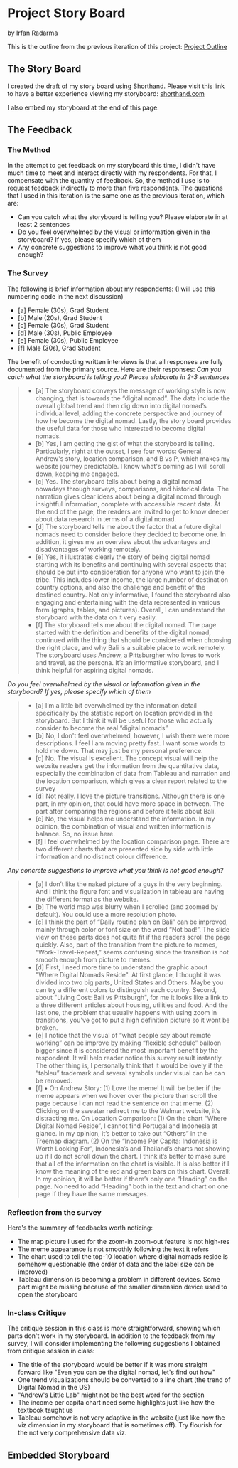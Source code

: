 # Project Story Board
by Irfan Radarma

This is the outline from the previous iteration of this project: [Project Outline](https://irfanradarma.github.io/94870/FinalProject)

## The Story Board
I created the draft of my story board using Shorthand.
Please visit this link to have a better experience viewing my storyboard: [shorthand.com](https://carnegiemellon.shorthandstories.com/being-a-digital-nomad/index.html)

I also embed my storyboard at the end of this page. 

## The Feedback
### The Method
In the attempt to get feedback on my storyboard this time, I didn't have much time to meet and interact directly with my respondents. For that, I compensate with the quantity of feedback. So, the method I use is to request feedback indirectly to more than five respondents. The questions that I used in this iteration is the same one as the previous iteration, which are:
- Can you catch what the storyboard is telling you? Please elaborate in at least 2 sentences
- Do you feel overwhelmed by the visual or information given in the storyboard? If yes, please specify which of them
- Any concrete suggestions to improve what you think is not good enough?

### The Survey
The following is brief information about my respondents: (I will use this numbering code in the next discussion)
- [a] Female (30s), Grad Student
- [b] Male (20s), Grad Student
- [c] Female (30s), Grad Student
- [d] Male (30s), Public Employee
- [e] Female (30s), Public Employee
- [f] Male (30s), Grad Student

The benefit of conducting written interviews is that all responses are fully documented from the primary source. Here are their responses:
*Can you catch what the storyboard is telling you? Please elaborate in 2-3 sentences*
> - [a] The storyboard conveys the message of working style is now changing, that is towards the “digital nomad”. The data include the overall global trend and then dig down into digital nomad’s individual level, adding the concrete perspective and journey of how he become the digital nomad. Lastly, the story board provides the useful data for those who interested to become digital nomads.
> - [b] Yes, I am getting the gist of what the storyboard is telling. Particularly, right at the outset, I see four words: General, Andrew's story, location comparison, and B vs P, which makes my website journey predictable. I know what's coming as I will scroll down, keeping me engaged.
> - [c] Yes. The storyboard tells about being a digital nomad nowadays through surveys, comparisons, and historical data. The narration gives clear ideas about being a digital nomad through insightful information, complete with accessible recent data. At the end of the page, the readers are invited to get to know deeper about data research in terms of a digital nomad.
> - [d] The storyboard tells me about the factor that a future digital nomads need to consider before they decided to become one. In addition, it gives me an overview about the advantages and disadvantages of working remotely.
> - [e] Yes, it illustrates clearly the story of being digital nomad starting with its benefits and continuing with several aspects that should be put into consideration for anyone who want to join the tribe. This includes lower income, the large number of destination country options, and also the challenge and benefit of the destined country. Not only informative, I found the storyboard also engaging and entertaining with the data represented in various form (graphs, tables, and pictures). Overall, I can understand the storyboard with the data on it very easily.
> - [f] The storyboard tells me about the digital nomad. The page started with the definition and benefits of the digital nomad, continued with the thing that should be considered when choosing the right place, and why Bali is a suitable place to work remotely. The storyboard uses Andrew, a Pittsburgher who loves to work and travel, as the persona. It’s an informative storyboard, and I think helpful for aspiring digital nomads.

*Do you feel overwhelmed by the visual or information given in the storyboard? If yes, please specify which of them*
> - [a] I’m a little bit overwhelmed by the information detail specifically by the statistic report on location provided in the storyboard. But I think it will be useful for those who actually consider to become the real “digital nomads”
> - [b] No, I don't feel overwhelmed, however, I wish there were more descriptions. I feel I am moving pretty fast. I want some words to hold me down. That may just be my personal preference. 
> - [c] No. The visual is excellent. The concept visual will help the website readers get the information from the quantitative data, especially the combination of data from Tableau and narration and the location comparison, which gives a clear report related to the survey
> - [d] Not really. I love the picture transitions. Although there is one part, in my opinion, that could have more space in between. The part after comparing the regions and before it tells about Bali.
> - [e] No, the visual helps me understand the information. In my opinion, the combination of visual and written information is balance. So, no issue here.
> - [f] I feel overwhelmed by the location comparison page. There are two different charts that are presented side by side with little information and no distinct colour difference. 

*Any concrete suggestions to improve what you think is not good enough?*
> - [a] I don’t like the naked picture of a guys in the very beginning. And I think the figure font and visualization in tableau are having the different format as the website.
> - [b] The world map was blurry when I scrolled (and zoomed by default). You could use a more resolution photo. 
> - [c] I think the part of “Daily routine plan on Bali” can be improved, mainly through color or font size on the word “Not bad!”. The slide view on these parts does not quite fit if the readers scroll the page quickly. Also, part of the transition from the picture to memes, “Work-Travel-Repeat,” seems confusing since the transition is not smooth enough from picture to memes.  
> - [d] First, I need more time to understand the graphic about "Where Digital Nomads Reside". At first glance, I thought it was divided into two big parts, United States and Others. Maybe you can try a different colors to distinguish each country. Second, about "Living Cost: Bali vs Pittsburgh", for me it looks like a link to a three different articles about housing, utilities and food. And the last one, the problem that usually happens with using zoom in transitions, you've got to put a high definition picture so it wont be broken.
> - [e] I notice that the visual of “what people say about remote working” can be improve by making “flexible schedule” balloon bigger since it is considered the most important benefit by the respondent. It will help reader notice this survey result instantly. The other thing is, I personally think that it would be lovely if the “tableu” trademark and several symbols under visual can be can be removed.
> - [f] •	On Andrew Story: (1) Love the meme! It will be better if the meme appears when we hover over the picture than scroll the page because I can not read the sentence on that meme. (2) Clicking on the sweater redirect me to the Walmart website, it’s distracting me. On Location Comparison: (1) On the chart “Where Digital Nomad Reside”, I cannot find Portugal and Indonesia at glance. In my opinion, it’s better to take out “Others” in the Treemap diagram. (2) On the “Income Per Capita: Indonesia is Worth Looking For”, Indonesia’s and Thailand’s charts not showing up if I do not scroll down the chart. I think it’s better to make sure that all of the information on the chart is visible. It is also better if I know the meaning of the red and green bars on this chart. Overall: In my opinion, it will be better if there’s only one “Heading” on the page. No need to add “Heading” both in the text and chart on one page if they have the same messages.

### Reflection from the survey
Here's the summary of feedbacks worth noticing:
- The map picture I used for the zoom-in zoom-out feature is not high-res
- The meme appearance is not smoothly following the text it refers
- The chart used to tell the top-10 location where digital nomads reside is somehow questionable (the order of data and the label size can be improved)
- Tableau dimension is becoming a problem in different devices. Some part might be missing because of the smaller dimension device used to open the storyboard

### In-class Critique
The critique session in this class is more straightforward, showing which parts don't work in my storyboard. In addition to the feedback from my survey, I will consider implementing the following suggestions I obtained from critique session in class:
- The title of the storyboard would be better if it was more straight forward like "Even you can be the digital nomad, let's find out how"
- One trend visualizations should be converted to a line chart (the trend of Digital Nomad in the US)
- "Andrew's Little Lab" might not be the best word for the section
- The income per capita chart need some highlights just like how the textbook taught us
- Tableau somehow is not very adaptive in the website (just like how the viz dimension in my storyboard that is sometimes off). Try flourish for the not very comprehensive data viz.



## Embedded Storyboard
<script src="https://carnegiemellon.shorthandstories.com/being-a-digital-nomad/embed.js"></script>
